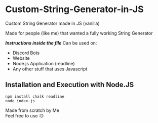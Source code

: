 # Custom-String-Generator-in-JS
Custom String Generator made in JS (vanilla)

Made for people (like me) that wanted a fully working String Generator

***Instructions inside the file***
Can be used on:<br>
- Discord Bots
- Website
- Node.js Application (readline)
- Any other stuff that uses Javascript

## Installation and Execution with Node.JS
`npm install chalk readline`<br>
`node index.js`

Made from scratch by Me<br>
Feel free to use :D
